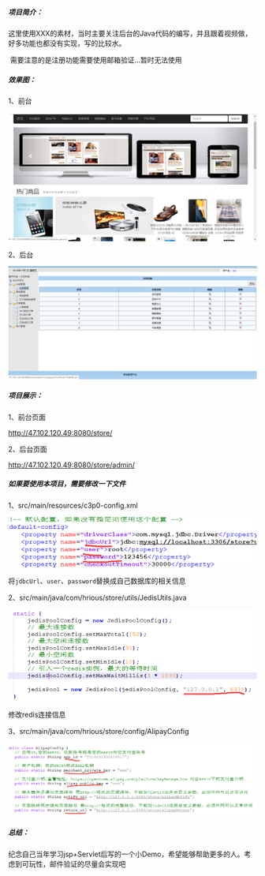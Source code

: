 ##### 项目简介：

​	这里使用XXX的素材，当时主要关注后台的Java代码的编写，并且跟着视频做，好多功能也都没有实现，写的比较水。

​	需要注意的是注册功能需要使用邮箱验证...暂时无法使用

##### 效果图：

1、前台

![](https://github.com/bumingsuoi/store_v1.1/blob/master/images/TIM截图20191101150023.png)

2、后台

![](https://github.com/bumingsuoi/store_v1.1/blob/master/images/TIM截图20191101150219.png)

##### 项目展示：

1、前台页面

 http://47.102.120.49:8080/store/ 

2、后台页面

 http://47.102.120.49:8080/store/admin/ 

##### 如果要使用本项目，需要修改一下文件

1、src/main/resources/c3p0-config.xml

![](/images/TIM截图20191101144241.png)



将`jdbcUrl`、`user`、`password`替换成自己数据库的相关信息

2、src/main/java/com/hrious/store/utils/JedisUtils.java

![](/images/TIM截图20191101144422.png)

修改redis连接信息

3、src/main/java/com/hrious/store/config/AlipayConfig

![](/images/TIM截图20191101144704.png)

##### 总结：

​	纪念自己当年学习jsp+Servlet后写的一个小Demo，希望能够帮助更多的人。考虑到可玩性，邮件验证的尽量会实现吧

